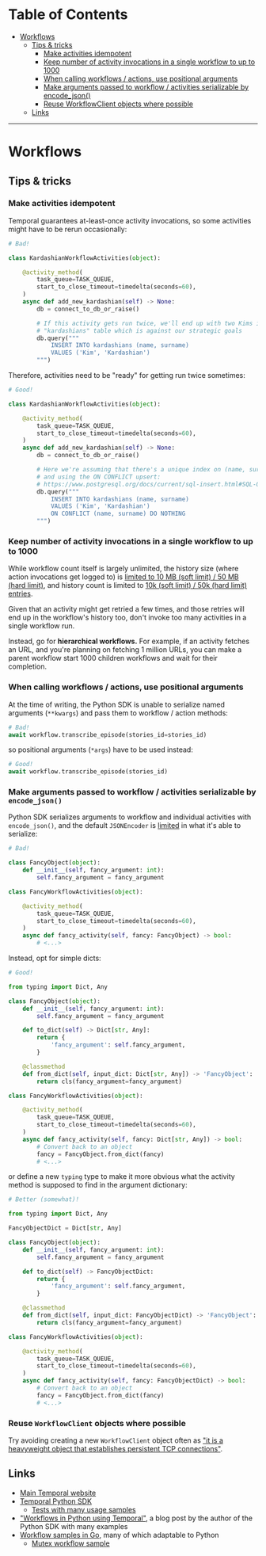 <!-- MEDIACLOUD-TOC-START -->

Table of Contents
=================

   * [Workflows](#workflows)
      * [Tips &amp; tricks](#tips--tricks)
         * [Make activities idempotent](#make-activities-idempotent)
         * [Keep number of activity invocations in a single workflow to up to 1000](#keep-number-of-activity-invocations-in-a-single-workflow-to-up-to-1000)
         * [When calling workflows / actions, use positional arguments](#when-calling-workflows--actions-use-positional-arguments)
         * [Make arguments passed to workflow / activities serializable by encode_json()](#make-arguments-passed-to-workflow--activities-serializable-by-encode_json)
         * [Reuse WorkflowClient objects where possible](#reuse-workflowclient-objects-where-possible)
      * [Links](#links)

----
<!-- MEDIACLOUD-TOC-END -->

# Workflows


## Tips & tricks


### Make activities idempotent

Temporal guarantees at-least-once activity invocations, so some activities might have to be rerun occasionally:

```python
# Bad!

class KardashianWorkflowActivities(object):

    @activity_method(
        task_queue=TASK_QUEUE,
        start_to_close_timeout=timedelta(seconds=60),
    )
    async def add_new_kardashian(self) -> None:
        db = connect_to_db_or_raise()

        # If this activity gets run twice, we'll end up with two Kims in the
        # "kardashians" table which is against our strategic goals
        db.query("""
            INSERT INTO kardashians (name, surname)
            VALUES ('Kim', 'Kardashian')
        """)
```

Therefore, activities need to be "ready" for getting run twice sometimes:

```python
# Good!

class KardashianWorkflowActivities(object):

    @activity_method(
        task_queue=TASK_QUEUE,
        start_to_close_timeout=timedelta(seconds=60),
    )
    async def add_new_kardashian(self) -> None:
        db = connect_to_db_or_raise()

        # Here we're assuming that there's a unique index on (name, surname)
        # and using the ON CONFLICT upsert:
        # https://www.postgresql.org/docs/current/sql-insert.html#SQL-ON-CONFLICT
        db.query("""
            INSERT INTO kardashians (name, surname)
            VALUES ('Kim', 'Kardashian')
            ON CONFLICT (name, surname) DO NOTHING
        """)
```


### Keep number of activity invocations in a single workflow to up to 1000

While workflow count itself is largely unlimited, the history size (where action invocations get logged to) is [limited to 10 MB (soft limit) / 50 MB (hard limit)](https://github.com/temporalio/temporal/blob/v1.7.0/service/history/configs/config.go#L380-L381), and history count is limited to [10k (soft limit) / 50k (hard limit) entries](https://github.com/temporalio/temporal/blob/v1.7.0/service/history/configs/config.go#L382-L383).

Given that an activity might get retried a few times, and those retries will end up in the workflow's history too, don't invoke too many activities in a single workflow run.

Instead, go for **hierarchical workflows.** For example, if an activity fetches an URL, and you're planning on fetching 1 million URLs, you can make a parent workflow start 1000 children workflows and wait for their completion.

<!-- FIXME add an example -->
<!-- FIXME ContinueAsNew once that becomes available in the Python SDK -->


### When calling workflows / actions, use positional arguments

At the time of writing, the Python SDK is unable to serialize named arguments (`**kwargs`) and pass them to workflow / action methods:

```python
# Bad!
await workflow.transcribe_episode(stories_id=stories_id)
```

so positional arguments (`*args`) have to be used instead:

```python
# Good!
await workflow.transcribe_episode(stories_id)
```


### Make arguments passed to workflow / activities serializable by `encode_json()`

Python SDK serializes arguments to workflow and individual activities with `encode_json()`, and the default `JSONEncoder` is [limited](https://docs.python.org/3/library/json.html#json.JSONEncoder) in what it's able to serialize:

```python
# Bad!

class FancyObject(object):
    def __init__(self, fancy_argument: int):
        self.fancy_argument = fancy_argument

class FancyWorkflowActivities(object):

    @activity_method(
        task_queue=TASK_QUEUE,
        start_to_close_timeout=timedelta(seconds=60),
    )
    async def fancy_activity(self, fancy: FancyObject) -> bool:
        # <...>
```

Instead, opt for simple dicts:

```python
# Good!

from typing import Dict, Any

class FancyObject(object):
    def __init__(self, fancy_argument: int):
        self.fancy_argument = fancy_argument

    def to_dict(self) -> Dict[str, Any]:
        return {
            'fancy_argument': self.fancy_argument,
        }

    @classmethod
    def from_dict(self, input_dict: Dict[str, Any]) -> 'FancyObject':
        return cls(fancy_argument=fancy_argument)

class FancyWorkflowActivities(object):

    @activity_method(
        task_queue=TASK_QUEUE,
        start_to_close_timeout=timedelta(seconds=60),
    )
    async def fancy_activity(self, fancy: Dict[str, Any]) -> bool:
        # Convert back to an object
        fancy = FancyObject.from_dict(fancy)
        # <...>
```

or define a new `typing` type to make it more obvious what the activity method is supposed to find in the argument dictionary:

```python
# Better (somewhat)!

from typing import Dict, Any

FancyObjectDict = Dict[str, Any]

class FancyObject(object):
    def __init__(self, fancy_argument: int):
        self.fancy_argument = fancy_argument

    def to_dict(self) -> FancyObjectDict:
        return {
            'fancy_argument': self.fancy_argument,
        }

    @classmethod
    def from_dict(self, input_dict: FancyObjectDict) -> 'FancyObject':
        return cls(fancy_argument=fancy_argument)

class FancyWorkflowActivities(object):

    @activity_method(
        task_queue=TASK_QUEUE,
        start_to_close_timeout=timedelta(seconds=60),
    )
    async def fancy_activity(self, fancy: FancyObjectDict) -> bool:
        # Convert back to an object
        fancy = FancyObject.from_dict(fancy)
        # <...>
```


### Reuse `WorkflowClient` objects where possible

Try avoiding creating a new `WorkflowClient` object often as ["it is a heavyweight object that establishes persistent TCP connections"](https://github.com/uber/cadence/issues/2528#issuecomment-530894674).


## Links

* [Main Temporal website](https://temporal.io/)
* [Temporal Python SDK](https://github.com/firdaus/temporal-python-sdk)
    * [Tests with many usage samples](https://github.com/firdaus/temporal-python-sdk/tree/master/tests)
* ["Workflows in Python using Temporal"](https://onepointzero.app/workflows-in-python-using-temporal/), a blog post by the author of the Python SDK with many examples
* [Workflow samples in Go](https://github.com/temporalio/samples-go), many of which adaptable to Python
    * [Mutex workflow sample](https://github.com/temporalio/samples-go/tree/master/mutex)
